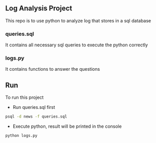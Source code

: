 ## Log Analysis Project
This repo is to use python to analyze log that stores in a sql database

### queries.sql
It contains all necessary sql queries to execute the python correctly

### logs.py
It contains functions to answer the questions

## Run
To run this project 
* Run queries.sql first
``` bash
psql -d news -f queries.sql
```
* Execute python, result will be printed in the console
``` bash
python logs.py
```